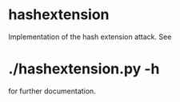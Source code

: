 hashextension
=============

Implementation of the hash extension attack. See

# ./hashextension.py -h

for further documentation.
